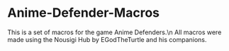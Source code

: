 # Anime-Defender-Macros

This is a set of macros for the game Anime Defenders.\n
All macros were made using the Nousigi Hub by EGodTheTurtle and his companions.
